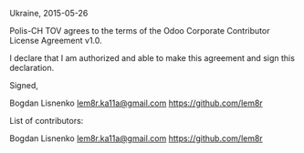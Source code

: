 Ukraine, 2015-05-26

Polis-CH TOV agrees to the terms of the Odoo Corporate Contributor License
Agreement v1.0.

I declare that I am authorized and able to make this agreement and sign this
declaration.

Signed,

Bogdan Lisnenko lem8r.ka11a@gmail.com https://github.com/lem8r


List of contributors:

Bogdan Lisnenko lem8r.ka11a@gmail.com https://github.com/lem8r
